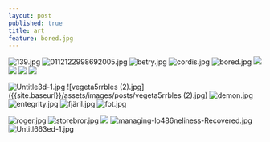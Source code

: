 ```yaml
---
layout: post
published: true
title: art
feature: bored.jpg
---
```



![139.jpg]({{site.baseurl}}/assets/images/posts/139.jpg)
![0112122998692005.jpg]({{site.baseurl}}/assets/images/posts/0112122998692005.jpg)
![betry.jpg]({{site.baseurl}}/assets/images/posts/betry.jpg)
![cordis.jpg]({{site.baseurl}}/assets/images/posts/cordis.jpg)
![bored.jpg]({{site.baseurl}}/assets/images/posts/bored.jpg)
![]({{site.baseurl}}/assets/images/posts/jessicaface.jpg)
![]({{site.baseurl}}/assets/images/posts/mammas%20pojke2.jpg)
![]({{site.baseurl}}/assets/images/posts/moderkort.jpg)
![]({{site.baseurl}}/assets/images/posts/sharonjohnstone04-oil3-w6ater-a3bstract-ii.jpg)



![Untitle3d-1.jpg]({{site.baseurl}}/assets/images/posts/Untitle3d-1.jpg)
![vegeta5rrbles (2).jpg]({{site.baseurl}}/assets/images/posts/vegeta5rrbles (2).jpg)
![demon.jpg]({{site.baseurl}}/assets/images/posts/demon.jpg)
![entegrity.jpg]({{site.baseurl}}/assets/images/posts/entegrity.jpg)
![fjäril.jpg]({{site.baseurl}}/assets/images/posts/fjäril.jpg)
![fot.jpg]({{site.baseurl}}/assets/images/posts/fot.jpg)

![roger.jpg]({{site.baseurl}}/assets/images/posts/roger.jpg)
![storebror.jpg]({{site.baseurl}}/assets/images/posts/storebror.jpg)
![]({{site.baseurl}}/assets/images/posts/soldier%20red.jpg)
![managing-lo486neliness-Recovered.jpg]({{site.baseurl}}/assets/images/posts/managing-lo486neliness-Recovered.jpg)
![Untitl663ed-1.jpg]({{site.baseurl}}/assets/images/posts/Untitl663ed-1.jpg)

